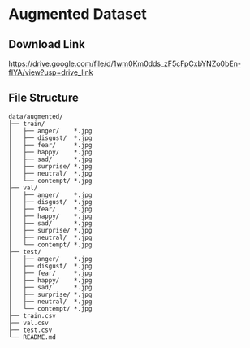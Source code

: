 # Augmented Dataset

## Download Link
https://drive.google.com/file/d/1wm0Km0dds_zF5cFpCxbYNZo0bEn-fIYA/view?usp=drive_link

## File Structure

```
data/augmented/
├── train/
│   ├── anger/    *.jpg
│   ├── disgust/  *.jpg
│   ├── fear/     *.jpg
│   ├── happy/    *.jpg
│   ├── sad/      *.jpg
│   ├── surprise/ *.jpg
│   ├── neutral/  *.jpg
│   └── contempt/ *.jpg
├── val/
│   ├── anger/    *.jpg
│   ├── disgust/  *.jpg
│   ├── fear/     *.jpg
│   ├── happy/    *.jpg
│   ├── sad/      *.jpg
│   ├── surprise/ *.jpg
│   ├── neutral/  *.jpg
│   └── contempt/ *.jpg
├── test/
│   ├── anger/    *.jpg
│   ├── disgust/  *.jpg
│   ├── fear/     *.jpg
│   ├── happy/    *.jpg
│   ├── sad/      *.jpg
│   ├── surprise/ *.jpg
│   ├── neutral/  *.jpg
│   └── contempt/ *.jpg
├── train.csv
├── val.csv
├── test.csv
└── README.md
```